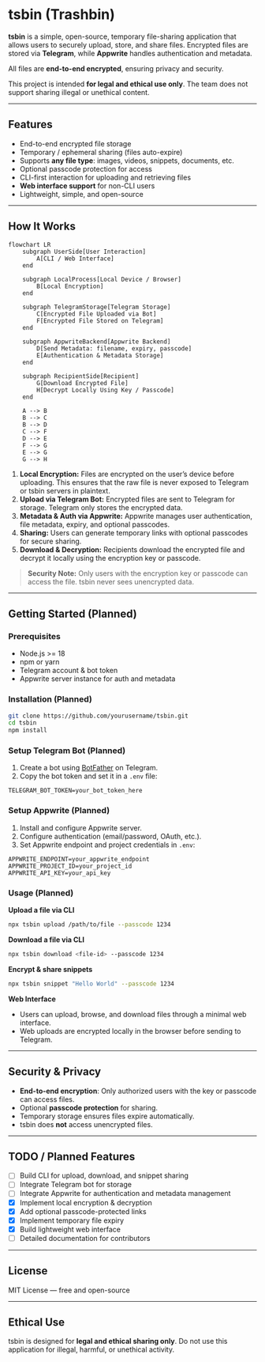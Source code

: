 # tsbin (Trashbin)

**tsbin** is a simple, open-source, temporary file-sharing application that allows users to securely upload, store, and share files. Encrypted files are stored via **Telegram**, while **Appwrite** handles authentication and metadata.

All files are **end-to-end encrypted**, ensuring privacy and security.

This project is intended **for legal and ethical use only**. The team does not support sharing illegal or unethical content.

---

## Features

- End-to-end encrypted file storage
- Temporary / ephemeral sharing (files auto-expire)
- Supports **any file type**: images, videos, snippets, documents, etc.
- Optional passcode protection for access
- CLI-first interaction for uploading and retrieving files
- **Web interface support** for non-CLI users
- Lightweight, simple, and open-source

---

## How It Works

```mermaid
flowchart LR
    subgraph UserSide[User Interaction]
        A[CLI / Web Interface]
    end

    subgraph LocalProcess[Local Device / Browser]
        B[Local Encryption]
    end

    subgraph TelegramStorage[Telegram Storage]
        C[Encrypted File Uploaded via Bot]
        F[Encrypted File Stored on Telegram]
    end

    subgraph AppwriteBackend[Appwrite Backend]
        D[Send Metadata: filename, expiry, passcode]
        E[Authentication & Metadata Storage]
    end

    subgraph RecipientSide[Recipient]
        G[Download Encrypted File]
        H[Decrypt Locally Using Key / Passcode]
    end

    A --> B
    B --> C
    B --> D
    C --> F
    D --> E
    F --> G
    E --> G
    G --> H

```

1. **Local Encryption:** Files are encrypted on the user’s device before uploading. This ensures that the raw file is never exposed to Telegram or tsbin servers in plaintext.
2. **Upload via Telegram Bot:** Encrypted files are sent to Telegram for storage. Telegram only stores the encrypted data.
3. **Metadata & Auth via Appwrite:** Appwrite manages user authentication, file metadata, expiry, and optional passcodes.
4. **Sharing:** Users can generate temporary links with optional passcodes for secure sharing.
5. **Download & Decryption:** Recipients download the encrypted file and decrypt it locally using the encryption key or passcode.

> **Security Note:** Only users with the encryption key or passcode can access the file. tsbin never sees unencrypted data.

---

## Getting Started (Planned)

### Prerequisites

- Node.js >= 18
- npm or yarn
- Telegram account & bot token
- Appwrite server instance for auth and metadata

### Installation (Planned)

```bash
git clone https://github.com/yourusername/tsbin.git
cd tsbin
npm install
```

### Setup Telegram Bot (Planned)

1. Create a bot using [BotFather](https://t.me/BotFather) on Telegram.
2. Copy the bot token and set it in a `.env` file:

```
TELEGRAM_BOT_TOKEN=your_bot_token_here
```

### Setup Appwrite (Planned)

1. Install and configure Appwrite server.
2. Configure authentication (email/password, OAuth, etc.).
3. Set Appwrite endpoint and project credentials in `.env`:

```
APPWRITE_ENDPOINT=your_appwrite_endpoint
APPWRITE_PROJECT_ID=your_project_id
APPWRITE_API_KEY=your_api_key
```

### Usage (Planned)

**Upload a file via CLI**

```bash
npx tsbin upload /path/to/file --passcode 1234
```

**Download a file via CLI**

```bash
npx tsbin download <file-id> --passcode 1234
```

**Encrypt & share snippets**

```bash
npx tsbin snippet "Hello World" --passcode 1234
```

**Web Interface**

- Users can upload, browse, and download files through a minimal web interface.
- Web uploads are encrypted locally in the browser before sending to Telegram.

---

## Security & Privacy

- **End-to-end encryption**: Only authorized users with the key or passcode can access files.
- Optional **passcode protection** for sharing.
- Temporary storage ensures files expire automatically.
- tsbin does **not** access unencrypted files.

---

## TODO / Planned Features

- [ ] Build CLI for upload, download, and snippet sharing
- [ ] Integrate Telegram bot for storage
- [ ] Integrate Appwrite for authentication and metadata management
- [x] Implement local encryption & decryption
- [x] Add optional passcode-protected links
- [x] Implement temporary file expiry
- [x] Build lightweight web interface
- [ ] Detailed documentation for contributors

---

## License

MIT License — free and open-source

---

## Ethical Use

tsbin is designed for **legal and ethical sharing only**. Do not use this application for illegal, harmful, or unethical activity.
